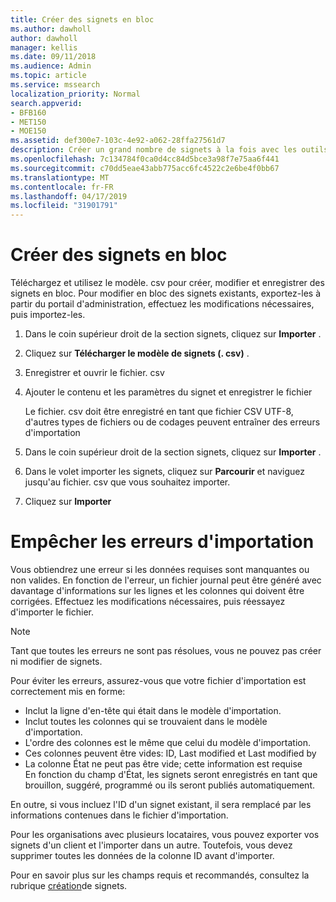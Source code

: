 ```yaml
---
title: Créer des signets en bloc
ms.author: dawholl
author: dawholl
manager: kellis
ms.date: 09/11/2018
ms.audience: Admin
ms.topic: article
ms.service: mssearch
localization_priority: Normal
search.appverid:
- BFB160
- MET150
- MOE150
ms.assetid: def300e7-103c-4e92-a062-28ffa27561d7
description: Créer un grand nombre de signets à la fois avec les outils d'importation pour le portail d'administration de Microsoft Search
ms.openlocfilehash: 7c134784f0ca0d4cc84d5bce3a98f7e75aa6f441
ms.sourcegitcommit: c70dd5eae43abb775acc6fc4522c2e6be4f0bb67
ms.translationtype: MT
ms.contentlocale: fr-FR
ms.lasthandoff: 04/17/2019
ms.locfileid: "31901791"
---
```

# <a name="bulk-create-bookmarks"></a>Créer des signets en bloc

Téléchargez et utilisez le modèle. csv pour créer, modifier et enregistrer des signets en bloc. Pour modifier en bloc des signets existants, exportez-les à partir du portail d'administration, effectuez les modifications nécessaires, puis importez-les.
  
1. Dans le coin supérieur droit de la section signets, cliquez sur **Importer** .
    
2. Cliquez sur **Télécharger le modèle de signets (. csv)** .
    
3. Enregistrer et ouvrir le fichier. csv
    
4. Ajouter le contenu et les paramètres du signet et enregistrer le fichier

    Le fichier. csv doit être enregistré en tant que fichier CSV UTF-8, d'autres types de fichiers ou de codages peuvent entraîner des erreurs d'importation
    
5. Dans le coin supérieur droit de la section signets, cliquez sur **Importer** .
    
6. Dans le volet importer les signets, cliquez sur **Parcourir** et naviguez jusqu'au fichier. csv que vous souhaitez importer. 
    
7. Cliquez sur **Importer**

# <a name="prevent-import-errors"></a>Empêcher les erreurs d'importation      
Vous obtiendrez une erreur si les données requises sont manquantes ou non valides. En fonction de l'erreur, un fichier journal peut être généré avec davantage d'informations sur les lignes et les colonnes qui doivent être corrigées. Effectuez les modifications nécessaires, puis réessayez d'importer le fichier.

> [!NOTE]
> Tant que toutes les erreurs ne sont pas résolues, vous ne pouvez pas créer ni modifier de signets. 

Pour éviter les erreurs, assurez-vous que votre fichier d'importation est correctement mis en forme:
- Inclut la ligne d'en-tête qui était dans le modèle d'importation.
- Inclut toutes les colonnes qui se trouvaient dans le modèle d'importation.
- L'ordre des colonnes est le même que celui du modèle d'importation.
- Ces colonnes peuvent être vides: ID, Last modified et Last modified by
- La colonne État ne peut pas être vide; cette information est requise  
En fonction du champ d'État, les signets seront enregistrés en tant que brouillon, suggéré, programmé ou ils seront publiés automatiquement.

En outre, si vous incluez l'ID d'un signet existant, il sera remplacé par les informations contenues dans le fichier d'importation.

Pour les organisations avec plusieurs locataires, vous pouvez exporter vos signets d'un client et l'importer dans un autre. Toutefois, vous devez supprimer toutes les données de la colonne ID avant d'importer.

Pour en savoir plus sur les champs requis et recommandés, consultez la rubrique [création](create-bookmarks.md)de signets.
